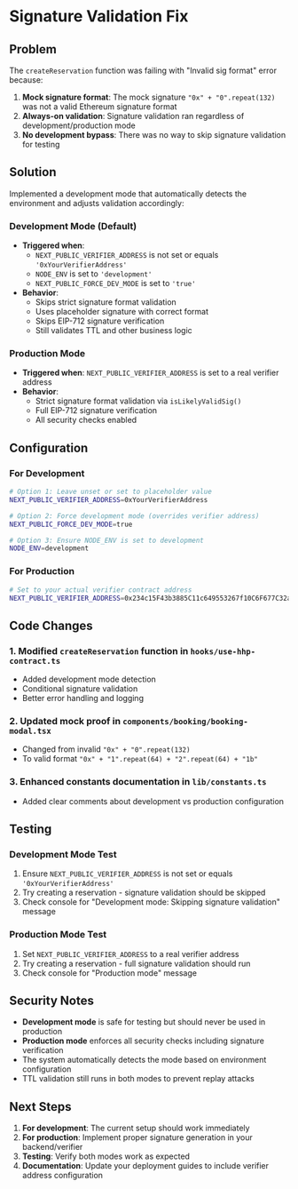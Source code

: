# Signature Validation Fix

## Problem

The `createReservation` function was failing with "Invalid sig format" error because:

1. **Mock signature format**: The mock signature `"0x" + "0".repeat(132)` was not a valid Ethereum signature format
2. **Always-on validation**: Signature validation ran regardless of development/production mode
3. **No development bypass**: There was no way to skip signature validation for testing

## Solution

Implemented a development mode that automatically detects the environment and adjusts validation accordingly:

### Development Mode (Default)

- **Triggered when**:
  - `NEXT_PUBLIC_VERIFIER_ADDRESS` is not set or equals `'0xYourVerifierAddress'`
  - `NODE_ENV` is set to `'development'`
  - `NEXT_PUBLIC_FORCE_DEV_MODE` is set to `'true'`
- **Behavior**:
  - Skips strict signature format validation
  - Uses placeholder signature with correct format
  - Skips EIP-712 signature verification
  - Still validates TTL and other business logic

### Production Mode

- **Triggered when**: `NEXT_PUBLIC_VERIFIER_ADDRESS` is set to a real verifier address
- **Behavior**:
  - Strict signature format validation via `isLikelyValidSig()`
  - Full EIP-712 signature verification
  - All security checks enabled

## Configuration

### For Development

```bash
# Option 1: Leave unset or set to placeholder value
NEXT_PUBLIC_VERIFIER_ADDRESS=0xYourVerifierAddress

# Option 2: Force development mode (overrides verifier address)
NEXT_PUBLIC_FORCE_DEV_MODE=true

# Option 3: Ensure NODE_ENV is set to development
NODE_ENV=development
```

### For Production

```bash
# Set to your actual verifier contract address
NEXT_PUBLIC_VERIFIER_ADDRESS=0x234c15F43b3885C11c649553267f10C6F677C32a
```

## Code Changes

### 1. Modified `createReservation` function in `hooks/use-hhp-contract.ts`

- Added development mode detection
- Conditional signature validation
- Better error handling and logging

### 2. Updated mock proof in `components/booking/booking-modal.tsx`

- Changed from invalid `"0x" + "0".repeat(132)`
- To valid format `"0x" + "1".repeat(64) + "2".repeat(64) + "1b"`

### 3. Enhanced constants documentation in `lib/constants.ts`

- Added clear comments about development vs production configuration

## Testing

### Development Mode Test

1. Ensure `NEXT_PUBLIC_VERIFIER_ADDRESS` is not set or equals `'0xYourVerifierAddress'`
2. Try creating a reservation - signature validation should be skipped
3. Check console for "Development mode: Skipping signature validation" message

### Production Mode Test

1. Set `NEXT_PUBLIC_VERIFIER_ADDRESS` to a real verifier address
2. Try creating a reservation - full signature validation should run
3. Check console for "Production mode" message

## Security Notes

- **Development mode** is safe for testing but should never be used in production
- **Production mode** enforces all security checks including signature verification
- The system automatically detects the mode based on environment configuration
- TTL validation still runs in both modes to prevent replay attacks

## Next Steps

1. **For development**: The current setup should work immediately
2. **For production**: Implement proper signature generation in your backend/verifier
3. **Testing**: Verify both modes work as expected
4. **Documentation**: Update your deployment guides to include verifier address configuration

